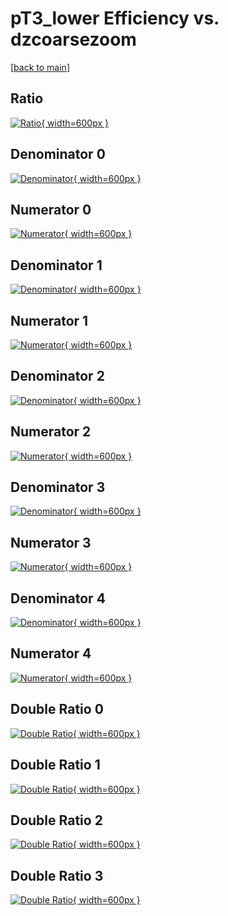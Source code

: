# pT3_lower Efficiency vs. dzcoarsezoom

[[back to main](./)]



## Ratio

[![Ratio](../mtv/var/pT3_lower_base_13_-1_eff_dzcoarsezoom.png){ width=600px }](../mtv/var/pT3_lower_base_13_-1_eff_dzcoarsezoom.pdf)

## Denominator 0

[![Denominator](../mtv/den/pT3_lower_base_13_-1_eff_dzcoarsezoom_den0.png){ width=600px }](../mtv/den/pT3_lower_base_13_-1_eff_dzcoarsezoom_den0.pdf)

## Numerator 0

[![Numerator](../mtv/num/pT3_lower_base_13_-1_eff_dzcoarsezoom_num0.png){ width=600px }](../mtv/num/pT3_lower_base_13_-1_eff_dzcoarsezoom_num0.pdf)

## Denominator 1

[![Denominator](../mtv/den/pT3_lower_base_13_-1_eff_dzcoarsezoom_den1.png){ width=600px }](../mtv/den/pT3_lower_base_13_-1_eff_dzcoarsezoom_den1.pdf)

## Numerator 1

[![Numerator](../mtv/num/pT3_lower_base_13_-1_eff_dzcoarsezoom_num1.png){ width=600px }](../mtv/num/pT3_lower_base_13_-1_eff_dzcoarsezoom_num1.pdf)

## Denominator 2

[![Denominator](../mtv/den/pT3_lower_base_13_-1_eff_dzcoarsezoom_den2.png){ width=600px }](../mtv/den/pT3_lower_base_13_-1_eff_dzcoarsezoom_den2.pdf)

## Numerator 2

[![Numerator](../mtv/num/pT3_lower_base_13_-1_eff_dzcoarsezoom_num2.png){ width=600px }](../mtv/num/pT3_lower_base_13_-1_eff_dzcoarsezoom_num2.pdf)

## Denominator 3

[![Denominator](../mtv/den/pT3_lower_base_13_-1_eff_dzcoarsezoom_den3.png){ width=600px }](../mtv/den/pT3_lower_base_13_-1_eff_dzcoarsezoom_den3.pdf)

## Numerator 3

[![Numerator](../mtv/num/pT3_lower_base_13_-1_eff_dzcoarsezoom_num3.png){ width=600px }](../mtv/num/pT3_lower_base_13_-1_eff_dzcoarsezoom_num3.pdf)

## Denominator 4

[![Denominator](../mtv/den/pT3_lower_base_13_-1_eff_dzcoarsezoom_den4.png){ width=600px }](../mtv/den/pT3_lower_base_13_-1_eff_dzcoarsezoom_den4.pdf)

## Numerator 4

[![Numerator](../mtv/num/pT3_lower_base_13_-1_eff_dzcoarsezoom_num4.png){ width=600px }](../mtv/num/pT3_lower_base_13_-1_eff_dzcoarsezoom_num4.pdf)

## Double Ratio 0

[![Double Ratio](../mtv/ratio/pT3_lower_base_13_-1_eff_dzcoarsezoom_ratio0.png){ width=600px }](../mtv/ratio/pT3_lower_base_13_-1_eff_dzcoarsezoom_ratio0.pdf)

## Double Ratio 1

[![Double Ratio](../mtv/ratio/pT3_lower_base_13_-1_eff_dzcoarsezoom_ratio1.png){ width=600px }](../mtv/ratio/pT3_lower_base_13_-1_eff_dzcoarsezoom_ratio1.pdf)

## Double Ratio 2

[![Double Ratio](../mtv/ratio/pT3_lower_base_13_-1_eff_dzcoarsezoom_ratio2.png){ width=600px }](../mtv/ratio/pT3_lower_base_13_-1_eff_dzcoarsezoom_ratio2.pdf)

## Double Ratio 3

[![Double Ratio](../mtv/ratio/pT3_lower_base_13_-1_eff_dzcoarsezoom_ratio3.png){ width=600px }](../mtv/ratio/pT3_lower_base_13_-1_eff_dzcoarsezoom_ratio3.pdf)

